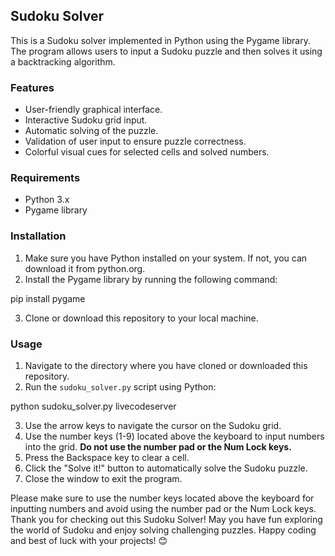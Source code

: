 ## Sudoku Solver 

This is a Sudoku solver implemented in Python using the Pygame library. The program allows users to input a Sudoku puzzle and then solves it using a backtracking algorithm.

### Features

- User-friendly graphical interface.
- Interactive Sudoku grid input.
- Automatic solving of the puzzle.
- Validation of user input to ensure puzzle correctness.
- Colorful visual cues for selected cells and solved numbers.

### Requirements

- Python 3.x
- Pygame library

### Installation

1. Make sure you have Python installed on your system. If not, you can download it from python.org.
2. Install the Pygame library by running the following command:

pip install pygame

3. Clone or download this repository to your local machine.

### Usage

1. Navigate to the directory where you have cloned or downloaded this repository.
2. Run the `sudoku_solver.py` script using Python:

python sudoku_solver.py
livecodeserver

3. Use the arrow keys to navigate the cursor on the Sudoku grid.
4. Use the number keys (1-9) located above the keyboard to input numbers into the grid. **Do not use the number pad or the Num Lock keys.**
5. Press the Backspace key to clear a cell.
6. Click the "Solve it!" button to automatically solve the Sudoku puzzle.
7. Close the window to exit the program.

Please make sure to use the number keys located above the keyboard for inputting numbers and avoid using the number pad or the Num Lock keys.
Thank you for checking out this Sudoku Solver! May you have fun exploring the world of Sudoku and enjoy solving challenging puzzles. Happy coding and best of luck with your projects! 😊
